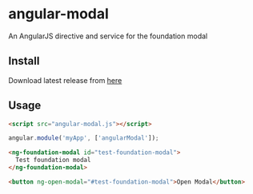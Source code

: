 angular-modal
=============

An AngularJS directive and service for the foundation modal

## Install

Download latest release from [here](https://github.com/aklaiber/angular-modal/tree/master/build)

## Usage

```html
<script src="angular-modal.js"></script>
```
```js
angular.module('myApp', ['angularModal']);
```

```html
<ng-foundation-modal id="test-foundation-modal">
  Test foundation modal
</ng-foundation-modal>

<button ng-open-modal="#test-foundation-modal">Open Modal</button>
```
